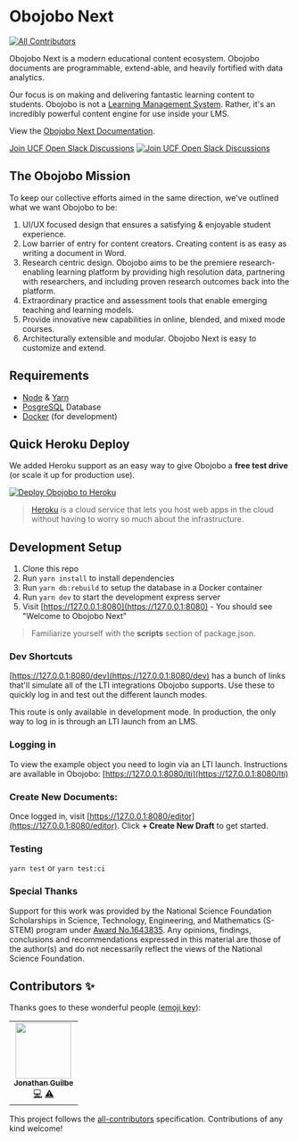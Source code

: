 # Obojobo Next
<!-- ALL-CONTRIBUTORS-BADGE:START - Do not remove or modify this section -->
[![All Contributors](https://img.shields.io/badge/all_contributors-1-orange.svg?style=flat-square)](#contributors-)
<!-- ALL-CONTRIBUTORS-BADGE:END -->

Obojobo Next is a modern educational content ecosystem. Obojobo documents are programmable, extend-able, and heavily fortified with data analytics.

Our focus is on making and delivering fantastic learning content to students. Obojobo is not a [Learning Management System](https://en.wikipedia.org/wiki/Learning_management_system). Rather, it's an incredibly powerful content engine for use inside your LMS.

View the [Obojobo Next Documentation](https://ucfopen.github.io/Obojobo-Docs/).

[Join UCF Open Slack Discussions](https://ucf-open-slackin.herokuapp.com/) [![Join UCF Open Slack Discussions](https://ucf-open-slackin.herokuapp.com/badge.svg)](https://ucf-open-slackin.herokuapp.com/)

## The Obojobo Mission

To keep our collective efforts aimed in the same direction, we've outlined what we want Obojobo to be:

1. UI/UX focused design that ensures a satisfying & enjoyable student experience.
2. Low barrier of entry for content creators. Creating content is as easy as writing a document in Word.
3. Research centric design. Obojobo aims to be the premiere research-enabling learning platform by providing high resolution data, partnering with researchers, and including proven research outcomes back into the platform.
4. Extraordinary practice and assessment tools that enable emerging teaching and learning models.
5. Provide innovative new capabilities in online, blended, and mixed mode courses.
6. Architecturally extensible and modular. Obojobo Next is easy to customize and extend.

## Requirements

- [Node](https://nodejs.org/) & [Yarn](https://yarnpkg.com/)
- [PosgreSQL](https://www.postgresql.org/) Database
- [Docker](https://www.docker.com/) (for development)

## Quick Heroku Deploy

We added Heroku support as an easy way to give Obojobo a **free test drive** (or scale it up for production use).

[![Deploy Obojobo to Heroku](https://www.herokucdn.com/deploy/button.svg)](https://heroku.com/deploy/)

> [Heroku](https://www.heroku.com/what) is a cloud service that lets you host web apps in the cloud without having to worry so much about the infrastructure.

## Development Setup

1. Clone this repo
2. Run `yarn install` to install dependencies
3. Run `yarn db:rebuild` to setup the database in a Docker container
4. Run `yarn dev` to start the development express server
5. Visit [https://127.0.0.1:8080](https://127.0.0.1:8080) - You should see "Welcome to Obojobo Next"

> Familiarize yourself with the **scripts** section of package.json.

### Dev Shortcuts

[https://127.0.0.1:8080/dev](https://127.0.0.1:8080/dev) has a bunch of links that'll simulate all of the LTI integrations Obojobo supports. Use these to quickly log in and test out the different launch modes.

This route is only available in development mode. In production, the only way to log in is through an LTI launch from an LMS.

### Logging in

To view the example object you need to login via an LTI launch. Instructions are available in Obojobo: [https://127.0.0.1:8080/lti](https://127.0.0.1:8080/lti)

### Create New Documents:

Once logged in, visit [https://127.0.0.1:8080/editor](https://127.0.0.1:8080/editor). Click **+ Create New Draft** to get started.

### Testing

`yarn test` or `yarn test:ci`

### Special Thanks

Support for this work was provided by the National Science Foundation Scholarships in Science, Technology, Engineering, and Mathematics (S-STEM) program under [Award No.1643835](https://www.nsf.gov/awardsearch/showAward?AWD_ID=1643835). Any opinions, findings, conclusions and recommendations expressed in this material are those of the author(s) and do not necessarily reflect the views of the National Science Foundation.

## Contributors ✨

Thanks goes to these wonderful people ([emoji key](https://allcontributors.org/docs/en/emoji-key)):

<!-- ALL-CONTRIBUTORS-LIST:START - Do not remove or modify this section -->
<!-- prettier-ignore-start -->
<!-- markdownlint-disable -->
<table>
  <tr>
    <td align="center"><a href="https://github.com/JonGuilbe"><img src="https://avatars2.githubusercontent.com/u/9093729?v=4" width="100px;" alt=""/><br /><sub><b>Jonathan Guilbe</b></sub></a><br /><a href="https://github.com/ucfopen/Obojobo/commits?author=JonGuilbe" title="Code">💻</a> <a href="https://github.com/ucfopen/Obojobo/commits?author=JonGuilbe" title="Tests">⚠️</a></td>
  </tr>
</table>

<!-- markdownlint-enable -->
<!-- prettier-ignore-end -->
<!-- ALL-CONTRIBUTORS-LIST:END -->

This project follows the [all-contributors](https://github.com/all-contributors/all-contributors) specification. Contributions of any kind welcome!